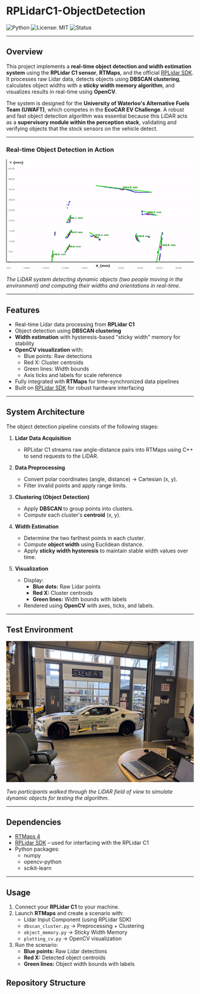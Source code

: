 # RPLidarC1-ObjectDetection

![Python](https://img.shields.io/badge/python-3.11-blue.svg)
![License: MIT](https://img.shields.io/badge/License-MIT-green.svg)
![Status](https://img.shields.io/badge/status-active-success.svg)

---

## Overview
This project implements a **real-time object detection and width estimation system** using the **RPLidar C1 sensor**, **RTMaps**, and the official [RPLidar SDK](https://github.com/Slamtec/rplidar_sdk).  
It processes raw Lidar data, detects objects using **DBSCAN clustering**, calculates object widths with a **sticky width memory algorithm**, and visualizes results in real-time using **OpenCV**.

The system is designed for the **University of Waterloo's Alternative Fuels Team (UWAFT)**, which competes in the **EcoCAR EV Challenge**. A robust and fast object detection algorithm was essential because this LiDAR acts as a **supervisory module within the perception stack**, validating and verifying objects that the stock sensors on the vehicle detect.

---

### Real-time Object Detection in Action
![Live Demo](./images/demo.gif)

*The LiDAR system detecting dynamic objects (two people moving in the environment) and computing their widths and orientations in real-time.*

---

## Features
- Real-time Lidar data processing from **RPLidar C1**
- Object detection using **DBSCAN clustering**
- **Width estimation** with hysteresis-based "sticky width" memory for stability
- **OpenCV visualization** with:
  - Blue points: Raw detections
  - Red X: Cluster centroids
  - Green lines: Width bounds
  - Axis ticks and labels for scale reference
- Fully integrated with **RTMaps** for time-synchronized data pipelines
- Built on [RPLidar SDK](https://github.com/Slamtec/rplidar_sdk) for robust hardware interfacing

---

## System Architecture

The object detection pipeline consists of the following stages:

1. **Lidar Data Acquisition**
   - RPLidar C1 streams raw angle-distance pairs into RTMaps using C++ to send requests to the LiDAR.

2. **Data Preprocessing**
   - Convert polar coordinates (angle, distance) → Cartesian (x, y).
   - Filter invalid points and apply range limits.

3. **Clustering (Object Detection)**
   - Apply **DBSCAN** to group points into clusters.
   - Compute each cluster's **centroid** (x, y).

4. **Width Estimation**
   - Determine the two farthest points in each cluster.
   - Compute **object width** using Euclidean distance.
   - Apply **sticky width hysteresis** to maintain stable width values over time.

5. **Visualization**
   - Display:
     - **Blue dots:** Raw Lidar points
     - **Red X:** Cluster centroids
     - **Green lines:** Width bounds with labels
   - Rendered using **OpenCV** with axes, ticks, and labels.

---

## Test Environment
![Environment Setup](./images/environment.jpg)

*Two participants walked through the LiDAR field of view to simulate dynamic objects for testing the algorithm.*

---

## Dependencies
- [RTMaps 4](https://intempora.com/download/RTMaps4/)
- [RPLidar SDK](https://github.com/Slamtec/rplidar_sdk) – used for interfacing with the RPLidar C1
- Python packages:
  - numpy
  - opencv-python
  - scikit-learn

---

## Usage
1. Connect your **RPLidar C1** to your machine.
2. Launch **RTMaps** and create a scenario with:
   - Lidar Input Component (using RPLidar SDK)
   - `dbscan_cluster.py` → Preprocessing + Clustering
   - `object_memory.py` → Sticky Width Memory
   - `plotting_cv.py` → OpenCV visualization
3. Run the scenario:
   - **Blue points:** Raw Lidar detections
   - **Red X:** Detected object centroids
   - **Green lines:** Object width bounds with labels


## Repository Structure
